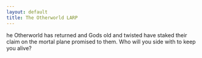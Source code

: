 ```yaml
---
layout: default
title: The Otherworld LARP
---
```


he Otherworld has returned and Gods old and twisted have staked their claim on the mortal plane promised to them. Who will you side with to keep you alive?


